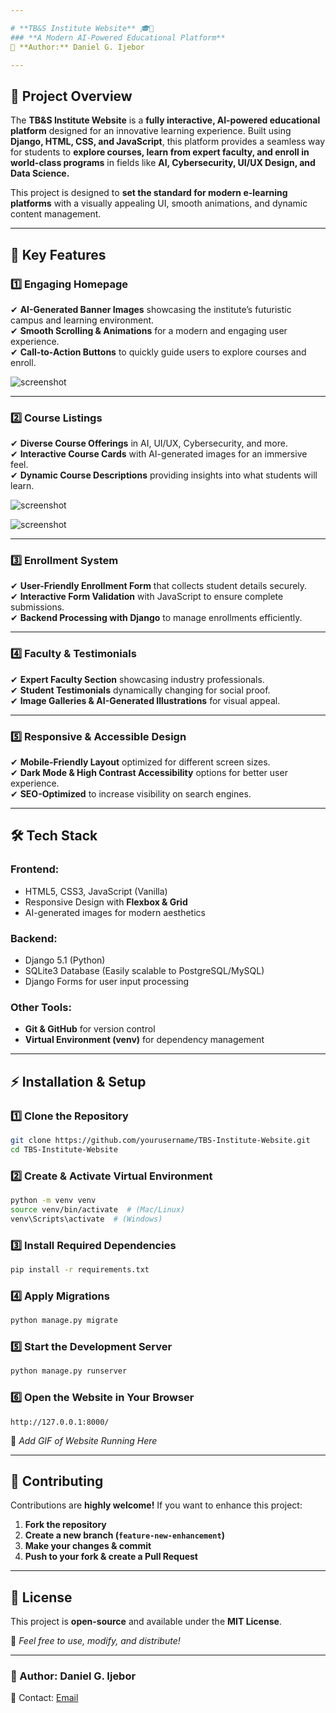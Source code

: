 ```yaml
---

# **TB&S Institute Website** 🎓🚀  
### **A Modern AI-Powered Educational Platform**  
📍 **Author:** Daniel G. Ijebor  

---
```


## 🌟 **Project Overview**  
The **TB&S Institute Website** is a **fully interactive, AI-powered educational platform** designed for an innovative learning experience. Built using **Django, HTML, CSS, and JavaScript**, this platform provides a seamless way for students to **explore courses, learn from expert faculty, and enroll in world-class programs** in fields like **AI, Cybersecurity, UI/UX Design, and Data Science.**  

This project is designed to **set the standard for modern e-learning platforms** with a visually appealing UI, smooth animations, and dynamic content management.  

---

## 📌 **Key Features**  

### **1️⃣ Engaging Homepage**  
✔ **AI-Generated Banner Images** showcasing the institute’s futuristic campus and learning environment.  
✔ **Smooth Scrolling & Animations** for a modern and engaging user experience.  
✔ **Call-to-Action Buttons** to quickly guide users to explore courses and enroll. 

![screenshot](file:///C:/Users/ijebo/Downloads/Screenshot%202025-03-09%20225159.png) 



---

### **2️⃣ Course Listings**  
✔ **Diverse Course Offerings** in AI, UI/UX, Cybersecurity, and more.  
✔ **Interactive Course Cards** with AI-generated images for an immersive feel.  
✔ **Dynamic Course Descriptions** providing insights into what students will learn.  

![screenshot](file:///C:/Users/ijebo/Downloads/Screenshot%202025-03-09%20225223.png)

![screenshot](file:///C:/Users/ijebo/Downloads/Screenshot%202025-03-09%20225248.png)

---

### **3️⃣ Enrollment System**  
✔ **User-Friendly Enrollment Form** that collects student details securely.  
✔ **Interactive Form Validation** with JavaScript to ensure complete submissions.  
✔ **Backend Processing with Django** to manage enrollments efficiently.  


---

### **4️⃣ Faculty & Testimonials**  
✔ **Expert Faculty Section** showcasing industry professionals.  
✔ **Student Testimonials** dynamically changing for social proof.  
✔ **Image Galleries & AI-Generated Illustrations** for visual appeal.  


---

### **5️⃣ Responsive & Accessible Design**  
✔ **Mobile-Friendly Layout** optimized for different screen sizes.  
✔ **Dark Mode & High Contrast Accessibility** options for better user experience.  
✔ **SEO-Optimized** to increase visibility on search engines.  


---

## 🛠 **Tech Stack**  

### **Frontend:**  
- HTML5, CSS3, JavaScript (Vanilla)  
- Responsive Design with **Flexbox & Grid**  
- AI-generated images for modern aesthetics  

### **Backend:**  
- Django 5.1 (Python)  
- SQLite3 Database (Easily scalable to PostgreSQL/MySQL)  
- Django Forms for user input processing  

### **Other Tools:**  
- **Git & GitHub** for version control  
- **Virtual Environment (venv)** for dependency management  

---

## ⚡ **Installation & Setup**  

### **1️⃣ Clone the Repository**  
```bash
git clone https://github.com/yourusername/TBS-Institute-Website.git
cd TBS-Institute-Website
```

### **2️⃣ Create & Activate Virtual Environment**  
```bash
python -m venv venv
source venv/bin/activate  # (Mac/Linux)
venv\Scripts\activate  # (Windows)
```

### **3️⃣ Install Required Dependencies**  
```bash
pip install -r requirements.txt
```

### **4️⃣ Apply Migrations**  
```bash
python manage.py migrate
```

### **5️⃣ Start the Development Server**  
```bash
python manage.py runserver
```

### **6️⃣ Open the Website in Your Browser**  
```
http://127.0.0.1:8000/
```

📸 *Add GIF of Website Running Here*  

---

## 🤝 **Contributing**  
Contributions are **highly welcome!** If you want to enhance this project:  
1. **Fork the repository**  
2. **Create a new branch (`feature-new-enhancement`)**  
3. **Make your changes & commit**  
4. **Push to your fork & create a Pull Request**  

---

## 📜 **License**  
This project is **open-source** and available under the **MIT License**.  

📌 *Feel free to use, modify, and distribute!*  

---

### **🌟 Author: Daniel G. Ijebor**  
📧 Contact: [Email](dannyinjebor@gmail.com)  
